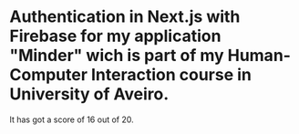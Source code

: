 # Authentication in Next.js with Firebase for my application "Minder" wich is part of my Human-Computer Interaction course in University of Aveiro.
It has got a score of 16 out of 20.

